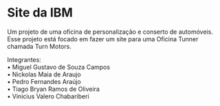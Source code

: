 # Site da IBM

Um projeto de uma oficina de personalização e conserto de automóveis. Esse projeto está focado em fazer um site para uma Oficina Tunner chamada Turn Motors.

Integrantes: </br>
• Miguel Gustavo de Souza Campos </br>
• Nickolas Maia de Araujo </br>
• Pedro Fernandes Araújo </br>
• Tiago Bryan Ramos de Oliveira </br>
• Vinicius Valero Chabariberi

